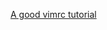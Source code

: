 [A good vimrc tutorial](https://www.freecodecamp.org/news/vimrc-configuration-guide-customize-your-vim-editor/)
